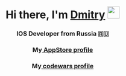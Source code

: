 <h1 align="center">Hi there, I'm <a href="https://github.com/nelermont" target="_blank">Dmitry</a> 
<img src="https://github.com/blackcater/blackcater/raw/main/images/Hi.gif" height="32"/></h1>
<h3 align="center">IOS Developer from Russia 🇷🇺</h3>
<h3 align="center">My<a align="center" href="[https://www.codewars.com/users/nelermont2](https://apps.apple.com/ru/developer/dmitriy-podolskiy/id1548453309)"> AppStore profile</a></h3>
<h3 align="center">My<a align="center" href="https://www.codewars.com/users/nelermont2"> codewars profile</a></h3>



<!---
nelermont/nelermont is a ✨ special ✨ repository because its `README.md` (this file) appears on your GitHub profile.
You can click the Preview link to take a look at your changes.
--->
